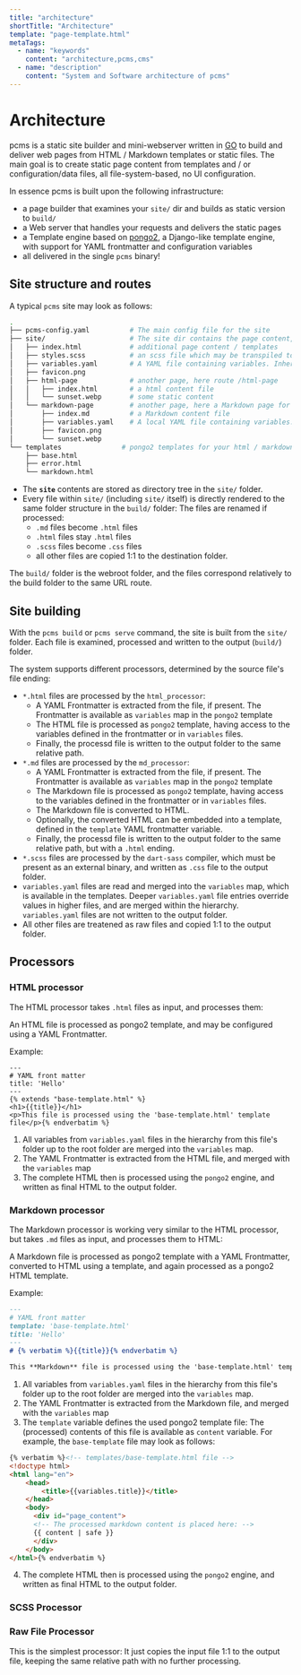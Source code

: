 ```yaml
---
title: "architecture"
shortTitle: "Architecture"
template: "page-template.html"
metaTags: 
  - name: "keywords"
    content: "architecture,pcms,cms"
  - name: "description"
    content: "System and Software architecture of pcms"
---
```

# Architecture

pcms is a static site builder and mini-webserver written in [GO](https://go.dev/) to build and deliver web pages from HTML / Markdown templates or static files.
The main goal is to create static page content from templates and / or configuration/data files, all file-system-based, no UI configuration.

In essence pcms is built upon the following infrastructure:

* a page builder that examines your `site/` dir and builds as static version to `build/`
* a Web server that handles your requests and delivers the static pages
* a Template engine based on [pongo2](https://github.com/flosch/pongo2), a Django-like template engine,
  with support for YAML frontmatter and configuration variables
* all delivered in the single `pcms` binary!

## Site structure and routes

A typical `pcms` site may look as follows:

```sh
.
├── pcms-config.yaml          # The main config file for the site
├── site/                     # The site dir contains the page content, and listens to the "/" route
│   ├── index.html            # additional page content / templates
│   ├── styles.scss           # an scss file which may be transpiled to css using dart-css
│   ├── variables.yaml        # A YAML file containing variables. Inherited to all (sub-)pages
│   ├── favicon.png
│   ├── html-page             # another page, here route /html-page
│   │   ├── index.html        # a html content file
│   │   └── sunset.webp       # some static content
│   └── markdown-page         # another page, here a Markdown page for the route /markdown-page
│       ├── index.md          # a Markdown content file
│       ├── variables.yaml    # A local YAML file containing variables. Overrides upper variables
│       ├── favicon.png
│       └── sunset.webp
└── templates               # pongo2 templates for your html / markdown content
    ├── base.html
    ├── error.html
    └── markdown.html
```

* The **`site`** contents are stored as directory tree in the `site/` folder.
* Every file within `site/` (including `site/` itself) is directly rendered to the same folder structure in the `build/` folder:
  The files are renamed if processed:
  * `.md` files become `.html` files
  * `.html` files stay `.html` files
  * `.scss` files become `.css` files
  * all other files are copied 1:1 to the destination folder.

The `build/` folder is the webroot folder, and the files correspond relatively to the build folder to the same URL route.

## Site building

With the `pcms build` or `pcms serve` command, the site is built from the `site/` folder. Each file
is examined, processed and written to the output (`build/`) folder.

The system supports different processors, determined by the source file's file ending:

* `*.html` files are processed by the `html_processor`:
  * A YAML Frontmatter is extracted from the file, if present. The Frontmatter is available as `variables` map in the
    `pongo2` template
  * The HTML file is processed as `pongo2` template, having access to the variables defined in the frontmatter or in `variables` files.
  * Finally, the processd file is written to the output folder to the same relative path.
* `*.md` files are processed by the `md_processor`:
  * A YAML Frontmatter is extracted from the file, if present. The Frontmatter is available as `variables` map in the
    `pongo2` template
  * The Markdown file is processed as `pongo2` template, having access to the variables defined in the frontmatter or in `variables` files.
  * The Markdown file is converted to HTML.
  * Optionally, the converted HTML can be embedded into a template, defined in the `template` YAML frontmatter variable.
  * Finally, the processd file is written to the output folder to the same relative path, but with a `.html` ending.
* `*.scss` files are processed by the `dart-sass` compiler, which must be present as an external binary, and
  written as `.css` file to the output folder.
* `variables.yaml` files are read and merged into the `variables` map, which is available in the templates.
  Deeper `variables.yaml` file entries override values in higher files, and are merged within the hierarchy.
  `variables.yaml` files are not written to the output folder. 
* All other files are treatened as raw files and copied 1:1 to the output folder.


## Processors

### HTML processor

The HTML processor takes `.html` files as input, and processes them:

An HTML file is processed as pongo2 template, and may be configured using a YAML Frontmatter.

Example:

```html{% verbatim %}
---
# YAML front matter
title: 'Hello'
---
{% extends "base-template.html" %}
<h1>{{title}}</h1>
<p>This file is processed using the 'base-template.html' template file</p>{% endverbatim %}
```

1. All variables from `variables.yaml` files in the hierarchy from this file's folder up to the root folder are
   merged into the `variables` map.
2. The YAML Frontmatter is extracted from the HTML file, and merged with the `variables` map
3. The complete HTML then is processed using the `pongo2` engine, and written as final HTML to the output folder.


### Markdown processor

The Markdown processor is working very similar to the HTML processor, but takes `.md` files as input, and processes them to HTML:

A Markdown file is processed as pongo2 template with a YAML Frontmatter, converted to HTML using a template, 
and again processed as a pongo2 HTML template.

Example:

```markdown
---
# YAML front matter
template: 'base-template.html'
title: 'Hello'
---
# {% verbatim %}{{title}}{% endverbatim %}

This **Markdown** file is processed using the 'base-template.html' template file
```

1. All variables from `variables.yaml` files in the hierarchy from this file's folder up to the root folder are
   merged into the `variables` map.
2. The YAML Frontmatter is extracted from the Markdown file, and merged with the `variables` map
3. The `template` variable defines the used pongo2 template file: The (processed) contents of this file is available as `content` variable.
   For example, the `base-template` file may look as follows:

```html
{% verbatim %}<!-- templates/base-template.html file -->
<!doctype html>
<html lang="en">
    <head>
        <title>{{variables.title}}</title>
    </head>
    <body>
      <div id="page_content">
      <!-- The processed markdown content is placed here: -->
      {{ content | safe }}
      </div>
    </body>
</html>{% endverbatim %}
```
4. The complete HTML then is processed using the `pongo2` engine, and written as final HTML to the output folder.


### SCSS Processor

### Raw File Processor

This is the simplest processor: It just copies the input file 1:1 to the output file, keeping the same relative path
with no further processing.